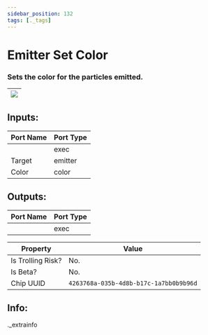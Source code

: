 ```yaml
---
sidebar_position: 132
tags: [._tags]
---
```


# Emitter Set Color


### Sets the color for the particles emitted.

| ![](https://images-ext-2.discordapp.net/external/MPmIaQzlEPmgGWlgi-WxBBXt0Bjv_zWPkg1y1f_sy3s/https/www.recroomcircuits.com/image/circuit/absolute-value?width=206&height=108) |
|-----|

## Inputs:
| Port Name | Port Type |
|-----------|-----------|
|  | exec |
| Target | emitter |
| Color | color |

## Outputs:
| Port Name | Port Type |
|-----------|-----------|
|  | exec | 

| Property  | Value |
|-------------------|-----------|
| Is Trolling Risk? | No. |
| Is Beta? | No. |
| Chip UUID | `4263768a-035b-4d8b-b17c-1a7bb0b9b96d` |

## Info:
._extrainfo